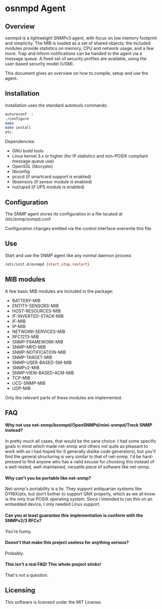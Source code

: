 osnmpd Agent
============

## Overview

osnmpd is a lightweight SNMPv3 agent, with focus on low memory footprint and simplicity.  The MIB is loaded as a set of shared objects; the included modules provide statistics on memory, CPU and network usage, and a few more.  Trap and Inform notifications can be handed to the agent via a message queue.  A fixed set of security profiles are available, using the user-based security model (USM).

This document gives an overview on how to compile, setup and use the agent.

## Installation

Installation uses the standard autotools commands:

```sh
autoreconf -i
./configure
make
make install
etc.
```

Dependencies:
- GNU build tools
- Linux kernel 3.x or higher (for IP statistics and non-POSIX compliant message queue use)
- OpenSSL (libcrypto)
- libconfig
- pcscd (if smartcard support is enabled)
- libsensors (if sensor module is enabled)
- nut/upsd (if UPS module is enabled)

## Configuration

The SNMP agent stores its configuration in a file located at /etc/snmp/snmpd.conf

Configuration changes emitted via the control interface overwrite this file.

## Use

Start and use the SNMP agent like any normal daemon process

```sh
/etc/init.d/osnmpd {start,stop,restart}
```

## MIB modules

A few basic MIB modules are included in the package:

- BATTERY-MIB
- ENTITY-SENSORS-MIB
- HOST-RESOURCES-MIB
- IF-INVERTED-STACK-MIB
- IF-MIB
- IP-MIB
- NETWORK-SERVICES-MIB
- RFC1213-MIB
- SNMP-FRAMEWORK-MIB
- SNMP-MPD-MIB
- SNMP-NOTIFICATION-MIB
- SNMP-TARGET-MIB
- SNMP-USER-BASED-SM-MIB
- SNMPv2-MIB
- SNMP-VIEW-BASED-ACM-MIB
- TCP-MIB
- UCD-SNMP-MIB
- UDP-MIB

Only the relevant parts of these modules are implemented.

## FAQ

#### Why not use net-snmp/bsnmpd/OpenSNMPd/mini-snmpd/Treck SNMP instead?

In pretty much all cases, that would be the sane choice.  I had some specific goals in mind which made net-snmp and others not quite as pleasant to work with as I had hoped for (I generally dislike code generators), but you'll find the general structuring is very similar to that of net-snmp.  I'd be hard-pressed to find anyone who has a valid excuse for choosing this instead of a well-tested, well-maintained, versatile piece of software like net-snmp.

#### Why can't you be portable like net-snmp?

Net-snmp's portability is a lie.  They support antiquarian systems like DYNIX/ptx, but don't bother to support QNX properly, which as we all know is the only true POSIX operating system.  Since I intended to run this on an embedded device, I only needed Linux support.

#### Can you at least guarantee this implementation is conform with the SNMPv2/3 RFCs?

You're funny.

#### Doesn't that make this project useless for anything serious?

Probably.

#### This isn't a real FAQ! This whole project stinks!

That's not a question.

## Licensing

This software is licensed under the MIT License.

